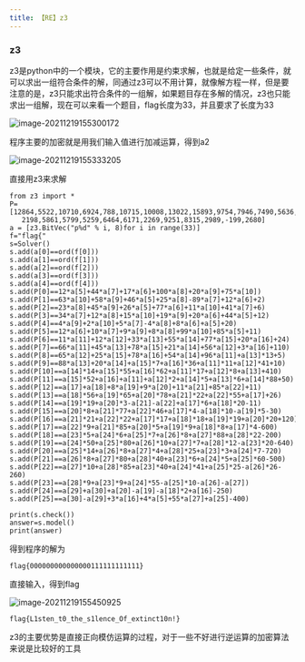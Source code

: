 ```yaml
---
title: 【RE】z3
---
```

### z3

z3是python中的一个模块，它的主要作用是约束求解，也就是给定一些条件，就可以求出一组符合条件的解，同通过z3可以不用计算，就像解方程一样，但是要注意的是，z3只能求出符合条件的一组解，如果题目存在多解的情况，z3也只能求出一组解，现在可以来看一个题目，flag长度为33，并且要求了长度为33



![image-20211219155300172](/assets/wgpsec/images/z3/1.png)





程序主要的加密就是用我们输入值进行加减运算，得到a2

![image-20211219155333205](/assets/wgpsec/images/z3/2.png)



直接用z3来求解

```
from z3 import *
P=[12864,5522,10710,6924,788,10715,10008,13022,15893,9754,7946,7490,5636,13477,
   2198,5861,5799,5259,6464,6171,2269,9251,8315,2989,-199,2680]
a = [z3.BitVec("p%d" % i, 8)for i in range(33)]
f="flag{"
s=Solver()
s.add(a[0]==ord(f[0]))
s.add(a[1]==ord(f[1]))
s.add(a[2]==ord(f[2]))
s.add(a[3]==ord(f[3]))
s.add(a[4]==ord(f[4]))
s.add(P[0]==12*a[5]+44*a[7]+17*a[6]+100*a[8]+20*a[9]+75*a[10])
s.add(P[1]==63*a[10]+58*a[9]+46*a[5]+25*a[8]-89*a[7]+12*a[6]+2)
s.add(P[2]==23*a[8]+45*a[9]+26*a[5]+77*a[6]+11*a[10]+41*a[7]+6)
s.add(P[3]==34*a[7]+12*a[8]+15*a[10]+19*a[9]+20*a[6]+44*a[5]+12)
s.add(P[4]==4*a[9]+2*a[10]+5*a[7]-4*a[8]+8*a[6]+a[5]+20)
s.add(P[5]==12*a[6]+10*a[7]+9*a[9]+8*a[8]+99*a[10]+85*a[5]+11)
s.add(P[6]==11*a[11]+12*a[12]+33*a[13]+55*a[14]+77*a[15]+20*a[16]+24)
s.add(P[7]==66*a[11]+45*a[13]+78*a[15]+21*a[14]+56*a[12]+3*a[16]+110)
s.add(P[8]==65*a[12]+25*a[15]+78*a[16]+54*a[14]+96*a[11]+a[13]*13+5)
s.add(P[9]==88*a[13]+20*a[14]+a[15]*7+a[16]*36+a[11]*11+a[12]*41+10)
s.add(P[10]==a[14]*14+a[15]*55+a[16]*62+a[11]*17+a[12]*8+a[13]+410)
s.add(P[11]==a[15]*52+a[16]+a[11]+a[12]*2+a[14]*5+a[13]*6+a[14]*88+50)
s.add(P[12]==a[17]+a[18]+8*a[19]+9*a[20]+11*a[21]+85*a[22]+11)
s.add(P[13]==a[18]*56+a[19]*65+a[20]*78+a[21]*22+a[22]*55+a[17]+26)
s.add(P[14]==a[19]*19+a[20]*3-a[21]-a[22]+a[17]*6+a[18]*20-11)
s.add(P[15]==a[20]*8+a[21]*77+a[22]*46+a[17]*4-a[18]*10-a[19]*5-30)
s.add(P[16]==a[21]*21+a[22]*22+a[17]*17+a[18]*18+a[19]*19+a[20]*20+120)
s.add(P[17]==a[22]*9+a[21]*85+a[20]*5+a[19]*9+a[18]*8+a[17]*4-600)
s.add(P[18]==a[23]*5+a[24]*6+a[25]*7+a[26]*8+a[27]*88+a[28]*22-200)
s.add(P[19]==a[24]*50+a[25]*80+a[26]*10+a[27]*7+a[28]*12-a[23]*20-640)
s.add(P[20]==a[25]*14+a[26]*8+a[27]*4+a[28]*25+a[23]*3+a[24]*7-720)
s.add(P[21]==a[26]*8+a[27]*80+a[28]*40+a[23]*6+a[24]*5+a[25]*60-500)
s.add(P[22]==a[27]*10+a[28]*85+a[23]*40+a[24]*41+a[25]*25-a[26]*26-260)
s.add(P[23]==a[28]*9+a[23]*9+a[24]*55-a[25]*10-a[26]-a[27])
s.add(P[24]==a[29]+a[30]+a[20]-a[19]-a[18]*2+a[16]-250)
s.add(P[25]==a[30]-a[29]+3*a[16]+4*a[5]+55*a[27]+a[25]-400)

print(s.check())
answer=s.model()
print(answer)

```



得到程序的解为

```
flag{000000000000000111111111111}
```



直接输入，得到flag

![image-20211219155450925](/assets/wgpsec/images/z3/3.png)

```
flag{L1sten_t0_the_s1lence_Of_extinct10n!}
```



z3的主要优势是直接正向模仿运算的过程，对于一些不好进行逆运算的加密算法来说是比较好的工具




